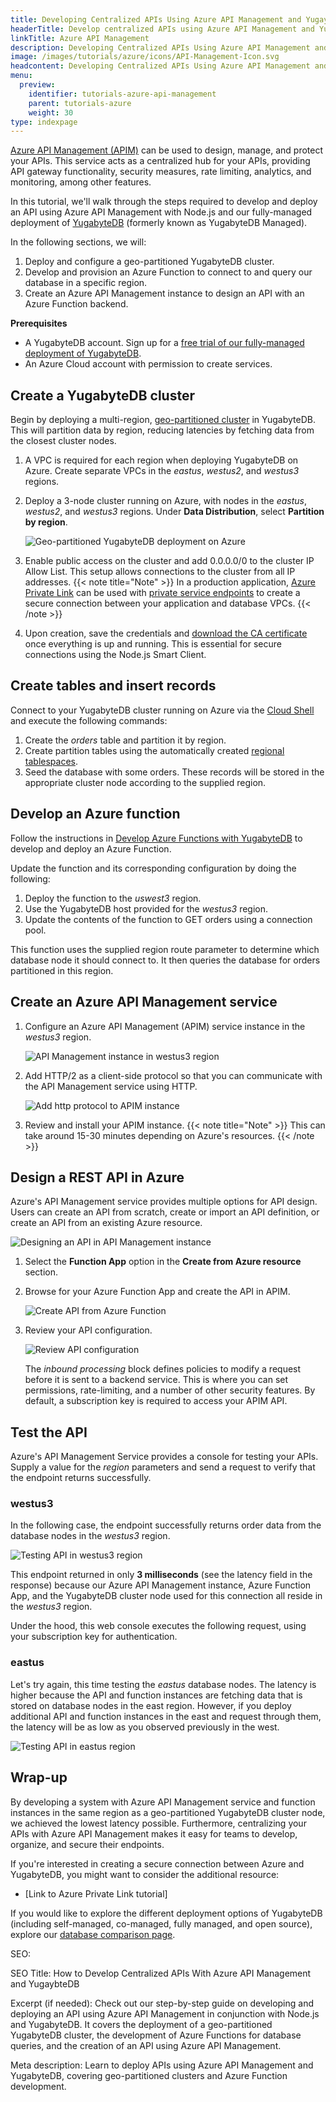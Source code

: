 ```yaml
---
title: Developing Centralized APIs Using Azure API Management and YugaybteDB
headerTitle: Develop centralized APIs using Azure API Management and YugaybteDB
linkTitle: Azure API Management
description: Developing Centralized APIs Using Azure API Management and YugaybteDB
image: /images/tutorials/azure/icons/API-Management-Icon.svg
headcontent: Developing Centralized APIs Using Azure API Management and YugaybteDB
menu:
  preview:
    identifier: tutorials-azure-api-management
    parent: tutorials-azure
    weight: 30
type: indexpage
---
```


[Azure API Management (APIM)](https://azure.microsoft.com/en-us/products/api-management/) can be used to design, manage, and protect your APIs. This service acts as a centralized hub for your APIs, providing API gateway functionality, security measures, rate limiting, analytics, and monitoring, among other features.

In this tutorial, we'll walk through the steps required to develop and deploy an API using Azure API Management with Node.js and our fully-managed deployment of [YugabyteDB](https://www.yugabyte.com/yugabytedb/) (formerly known as YugabyteDB Managed).

In the following sections, we will:

1. Deploy and configure a geo-partitioned YugabyteDB cluster.
1. Develop and provision an Azure Function to connect to and query our database in a specific region.
1. Create an Azure API Management instance to design an API with an Azure Function backend.

**Prerequisites**

- A YugabyteDB account. Sign up for a [free trial of our fully-managed deployment of YugabyteDB](https://cloud.yugabyte.com/signup/).
- An Azure Cloud account with permission to create services.

## Create a YugabyteDB cluster

Begin by deploying a multi-region, [geo-partitioned cluster](../../../yugabyte-cloud/cloud-basics/create-clusters/create-clusters-geopartition/) in YugabyteDB. This will partition data by region, reducing latencies by fetching data from the closest cluster nodes.

1. A VPC is required for each region when deploying YugabyteDB on Azure. Create separate VPCs in the _eastus_, _westus2_, and _westus3_ regions.
1. Deploy a 3-node cluster running on Azure, with nodes in the _eastus_, _westus2_, and _westus3_ regions. Under **Data Distribution**, select **Partition by region**.

    ![Geo-partitioned YugabyteDB deployment on Azure](/images/tutorials/azure/azure-private-link/yb-deployment.png "Geo-partitioned YugabyteDB deployment on Azure")

1. Enable public access on the cluster and add 0.0.0.0/0 to the cluster IP Allow List. This setup allows connections to the cluster from all IP addresses.
    {{< note title="Note" >}}
In a production application, [Azure Private Link](../../../yugabyte-cloud/cloud-basics/cloud-vpcs/managed-endpoint-aws/) can be used with [private service endpoints](../../../yugabyte-cloud/cloud-basics/cloud-vpcs/managed-endpoint-azure/#create-a-pse-in-yugabytedb-managed) to create a secure connection between your application and database VPCs.
   {{< /note >}}
1. Upon creation, save the credentials and [download the CA certificate](../../../develop/build-apps/cloud-add-ip/#download-your-cluster-certificate) once everything is up and running. This is essential for secure connections using the Node.js Smart Client.

## Create tables and insert records

Connect to your YugabyteDB cluster running on Azure via the [Cloud Shell](../../../yugabyte-cloud/cloud-connect/connect-cloud-shell/) and execute the following commands:

1. Create the _orders_ table and partition it by region.
1. Create partition tables using the automatically created [regional tablespaces](../../../yugabyte-cloud/cloud-basics/create-clusters/create-clusters-geopartition/).
1. Seed the database with some orders. These records will be stored in the appropriate cluster node according to the supplied region.

## Develop an Azure function

Follow the instructions in [Develop Azure Functions with YugabyteDB](../azure-functions/) to develop and deploy an Azure Function.

Update the function and its corresponding configuration by doing the following:

1. Deploy the function to the _uswest3_ region.
1. Use the YugabyteDB host provided for the _westus3_ region.
1. Update the contents of the function to GET orders using a connection pool.

This function uses the supplied region route parameter to determine which database node it should connect to. It then queries the database for orders partitioned in this region.

## Create an Azure API Management service

1. Configure an Azure API Management (APIM) service instance in the _westus3_ region.

    ![API Management instance in westus3 region](/images/tutorials/azure/azure-api-management/azure-api-mgmt-config.png "API Management instance in westus3 region")

1. Add HTTP/2 as a client-side protocol so that you can communicate with the API Management service using HTTP.

    ![Add http protocol to APIM instance](/images/tutorials/azure/azure-api-management/azure-api-mgmt-http.png "Add http protocol to APIM instance")

1. Review and install your APIM instance. 
    {{< note title="Note" >}}
This can take around 15-30 minutes depending on Azure's resources.
    {{< /note >}}
    

## Design a REST API in Azure

Azure's API Management service provides multiple options for API design. Users can create an API from scratch, create or import an API definition, or create an API from an existing Azure resource.

![Designing an API in API Management instance](/images/tutorials/azure/azure-api-management/azure-api-mgmt-designing-api.png "Designing an API in API Management instance")

1. Select the **Function App** option in the **Create from Azure resource** section.
2. Browse for your Azure Function App and create the API in APIM.

    ![Create API from Azure Function](/images/tutorials/azure/azure-api-management/azure-api-mgmt-function-app.png "Create API from Azure Function")

3. Review your API configuration.

    ![Review API configuration](/images/tutorials/azure/azure-api-management/azure-api-mgmt-api-overview.png "Review API configuration")

    The _inbound processing_ block defines policies to modify a request before it is sent to a backend service. This is where you can set permissions, rate-limiting, and a number of other security features. By default, a subscription key is required to access your APIM API.

## Test the API

Azure's API Management Service provides a console for testing your APIs. Supply a value for the _region_ parameters and send a request to verify that the endpoint returns successfully.

### westus3

In the following case, the endpoint successfully returns order data from the database nodes in the _westus3_ region.

![Testing API in westus3 region](/images/tutorials/azure/azure-api-management/azure-api-mgmt-testing-westus3.png "Testing API in westus3 region")

This endpoint returned in only **3 milliseconds** (see the latency field in the response) because our Azure API Management instance, Azure Function App, and the YugabyteDB cluster node used for this connection all reside in the _westus3_ region.

Under the hood, this web console executes the following request, using your subscription key for authentication.

### eastus

Let's try again, this time testing the _eastus_ database nodes. The latency is higher because the API and function instances are fetching data that is stored on database nodes in the east region. However, if you deploy additional API and function instances in the east and request through them, the latency will be as low as you observed previously in the west.

![Testing API in eastus region](/images/tutorials/azure/azure-api-management/azure-api-mgmt-testing-eastus.png "Testing API in eastus region")

## Wrap-up

By developing a system with Azure API Management service and function instances in the same region as a geo-partitioned YugabyteDB cluster node, we achieved the lowest latency possible. Furthermore, centralizing your APIs with Azure API Management makes it easy for teams to develop, organize, and secure their endpoints.

If you're interested in creating a secure connection between Azure and YugabyteDB, you might want to consider the additional resource:

- [Link to Azure Private Link tutorial]

If you would like to explore the different deployment options of YugabyteDB (including self-managed, co-managed, fully managed, and open source), explore our [database comparison page](https://www.yugabyte.com/compare-products/).

SEO:

SEO Title: How to Develop Centralized APIs With Azure API Management and YugaybteDB

Excerpt (if needed): Check out our step-by-step guide on developing and deploying an API using Azure API Management in conjunction with Node.js and YugabyteDB. It covers the deployment of a geo-partitioned YugabyteDB cluster, the development of Azure Functions for database queries, and the creation of an API using Azure API Management.

Meta description: Learn to deploy APIs using Azure API Management and YugabyteDB, covering geo-partitioned clusters and Azure Function development.

